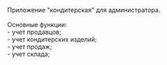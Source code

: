 Приложение "кондитерская" для администратора.
<br /><br />
Основные функции:<br />
    - учет продавцов;<br />
    - учет кондитерских изделий;<br />
    - учет продаж;<br />
    - учет склада;
